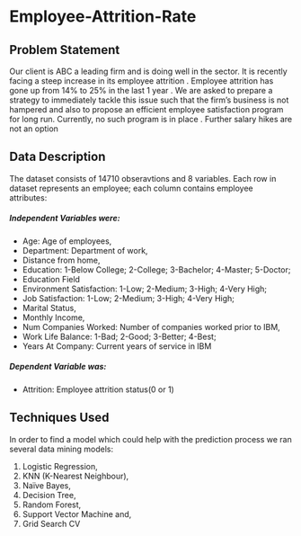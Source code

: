# Employee-Attrition-Rate

## Problem Statement
Our client is ABC a leading firm and is doing well in the sector. It is recently facing a steep increase in its employee attrition . Employee attrition has gone up from 14% to 25% in the last 1 year . We are asked to prepare a strategy to immediately tackle this issue such that the firm’s business is not hampered and also to propose an efficient employee satisfaction program for long run. Currently, no such program is in place . Further salary hikes are not an option

## Data Description
The dataset consists of 14710 obseravtions and 8 variables. Each row in dataset represents an employee; each column contains employee attributes:

#####  Independent Variables were:                                                                               
- Age: Age of employees,                                                                                                                                                           
- Department: Department of work,                                                             
- Distance from home,                                                                                                                                                               
- Education: 1-Below College; 2-College; 3-Bachelor; 4-Master; 5-Doctor;                                                                                                           
- Education Field                                                                                                                                                                   
- Environment Satisfaction: 1-Low; 2-Medium; 3-High; 4-Very High;                                                                                                                   
- Job Satisfaction: 1-Low; 2-Medium; 3-High; 4-Very High;                                                                                                                           
- Marital Status,                                                                                                                                                                   
- Monthly Income,                                                                                                                                                                   
- Num Companies Worked: Number of companies worked prior to IBM,                                                                                                                   
- Work Life Balance: 1-Bad; 2-Good; 3-Better; 4-Best;                                                                                                                               
- Years At Company: Current years of service in IBM 

##### Dependent Variable was:
- Attrition: Employee attrition status(0 or 1)

## Techniques Used
In order to find a model which could help with the prediction process we ran several data mining models:

1. Logistic Regression,                                                                                                                                                             
2. KNN (K-Nearest Neighbour),                                                                                                                                                       
3. Naïve Bayes,                                                                                                                                                                     
4. Decision Tree,                                                                                                                                                                   
5. Random Forest,                                                                                                                                                                   
6. Support Vector Machine and,                                                                                                                                                    
7. Grid Search CV




